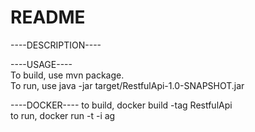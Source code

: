 README
======
----DESCRIPTION----

----USAGE----  
To build, use mvn package.  
To run, use java -jar target/RestfulApi-1.0-SNAPSHOT.jar

----DOCKER----
to build, docker build -tag RestfulApi  
to run, docker run -t -i ag  
